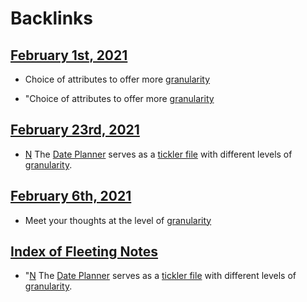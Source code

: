 
# Backlinks
## [February 1st, 2021](<February 1st, 2021.md>)
- Choice of attributes to offer more [granularity](<granularity.md>)

- "Choice of attributes to offer more [granularity](<granularity.md>)

## [February 23rd, 2021](<February 23rd, 2021.md>)
- [N](<N.md>) The [Date Planner](<Date Planner.md>) serves as a [tickler file](<tickler file.md>) with different levels of [granularity](<granularity.md>).

## [February 6th, 2021](<February 6th, 2021.md>)
- Meet your thoughts at the level of [granularity](<granularity.md>)

## [Index of Fleeting Notes](<Index of Fleeting Notes.md>)
- "[N](<N.md>) The [Date Planner](<Date Planner.md>) serves as a [tickler file](<tickler file.md>) with different levels of [granularity](<granularity.md>).

